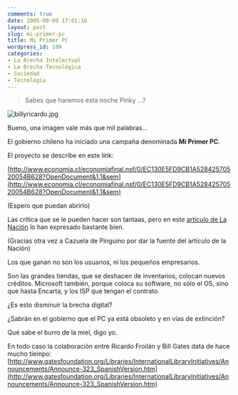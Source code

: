 ```yaml
---
comments: true
date: 2005-08-09 17:01:18
layout: post
slug: mi-primer-pc
title: Mi Primer PC
wordpress_id: 109
categories:
- La Brecha Intelectual
- La Brecha Tecnológica
- Sociedad
- Tecnología
---
```


> Sabes que haremos esta noche Pinky ...?

![billyricardo.jpg](http://www.lnds.net/images/billyricardo.jpg)

Bueno, una imagen vale más que mil palabras...

El gobierno chileno ha iniciado una campaña denominada **Mi Primer PC**.

El proyecto se describe en este link:

[http://www.economia.cl/economiafinal.nsf/0/EC130E5FD9CB1A52842570520054B628?OpenDocument&1.1&sem](http://www.economia.cl/economiafinal.nsf/0/EC130E5FD9CB1A52842570520054B628?OpenDocument&1.1&sem)

(Espero que puedan abrirlo)

Las crítica que se le pueden hacer son tantaas, pero en este [artículo de La Nación](http://www.lanacion.cl/prontus_noticias/site/artic/20050808/pags/20050808215327.html) lo han expresado bastante bien.

  
(Gracias otra vez a Cazuela de Pinguino por dar la fuente del artículo de la Nación)

Los que ganan no son los usuarios, ni los pequeños empresarios.

Son las grandes tiendas, que se deshacen de inventarios, colocan nuevos créditos. Microsoft también, porque coloca su software, no sólo el OS, sino que hasta Encarta, y los ISP que tengan el contrato.

¿Es esto disminuir la brecha digital?

¿Sabrán en el gobierno que el PC ya está obsoleto y en vías de extinción?

Qué sabe el burro de la miel, digo yo.

En todo caso la colaboración entre Ricardo Froilán y Bill Gates data de hace mucho tiempo: [http://www.gatesfoundation.org/Libraries/InternationalLibraryInitiatives/Announcements/Announce-323_SpanishVersion.htm](http://www.gatesfoundation.org/Libraries/InternationalLibraryInitiatives/Announcements/Announce-323_SpanishVersion.htm)

  




